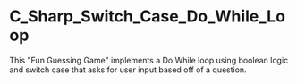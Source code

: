 # C_Sharp_Switch_Case_Do_While_Loop
This "Fun Guessing Game" implements a Do While loop using boolean logic and switch case that asks for user input based off of a question.
